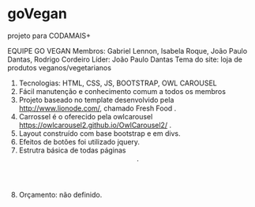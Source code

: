 # goVegan
projeto para CODAMAIS+

EQUIPE GO VEGAN
Membros: Gabriel Lennon, Isabela Roque, João Paulo Dantas, Rodrigo Cordeiro
Líder: João Paulo Dantas
Tema do site: loja de produtos veganos/vegetarianos

1) Tecnologias: HTML, CSS, JS, BOOTSTRAP, OWL CAROUSEL
2) Fácil manutenção e conhecimento comum a todos os membros
3) Projeto baseado no template desenvolvido pela http://www.lionode.com/, chamado Fresh Food . 
4) Carrossel é o oferecido pela owlcarousel https://owlcarousel2.github.io/OwlCarousel2/ .
5) Layout construído com base bootstrap e em divs.
6) Efeitos de botões foi utilizado jquery.
7) Estrutra básica de todas páginas <header><navbar><main><footer>.
8) Orçamento: não definido.

